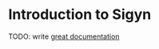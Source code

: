 # Introduction to Sigyn

TODO: write [great documentation](http://jacobian.org/writing/great-documentation/what-to-write/)
